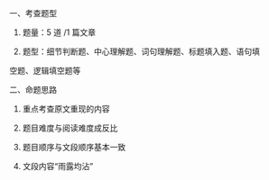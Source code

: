 一、考查题型 

1. 题量：5 道 /1 篇文章 

2. 题型：细节判断题、中心理解题、词句理解题、标题填入题、语句填 

空题、逻辑填空题等 

 二、命题思路 

1. 重点考查原文重现的内容 

2. 题目难度与阅读难度成反比 

3. 题目顺序与文段顺序基本一致 

4. 文段内容“雨露均沾”



